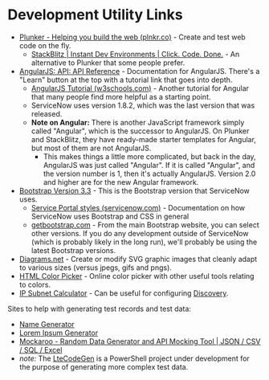 # Development Utility Links

- [Plunker - Helping you build the web (plnkr.co)](https://plnkr.co/) - Create and test web code on the fly.
  - [StackBlitz | Instant Dev Environments | Click. Code. Done.](https://stackblitz.com/) - An alternative to Plunker that some people prefer.
- [AngularJS: API: API Reference](https://docs.angularjs.org/api) - Documentation for AngularJS. There's a "Learn" button at the top with a tutorial link that goes into depth.
  - [AngularJS Tutorial (w3schools.com)](https://www.w3schools.com/angular/default.asp) - Another tutorial for Angular that many people find more helpful as a starting point.
  - ServiceNow uses version 1.8.2, which was the last version that was released.
  - **Note on Angular:** There is another JavaScript framework simply called "Angular", which is the successor to AngularJS. On Plunker and StackBlitz, they have ready-made starter templates for Angular, but most of them are not AngularJS.
    - This makes things a little more complicated, but back in the day, AngularJS was just called "Angular". If it is called "Angular", and the version number is 1, then it's actually AngularJS. Version 2.0 and higher are for the new Angular framework.
- [Bootstrap Version 3.3](https://getbootstrap.com/docs/3.3/) - This is the Bootstrap version that ServiceNow uses.
  - [Service Portal styles (servicenow.com)](https://docs.servicenow.com/bundle/tokyo-servicenow-platform/page/build/service-portal/concept/portal-css.html) - Documentation on how ServiceNow uses Bootstrap and CSS in general
  - [getbootstrap.com](https://getbootstrap.com/) - From the main Bootstrap website, you can select other versions. If you do any development outside of ServiceNow (which is probably likely in the long run), we'll probably be using the latest Bootstrap versions.
- [Diagrams.net](https://app.diagrams.net/) - Create or modify SVG graphic images that cleanly adapt to various sizes (versus jpegs, gifs and pngs).
- [HTML Color Picker](https://www.w3schools.com/colors/colors_picker.asp) - Online color picker with other useful tools relating to colors.
- [IP Subnet Calculator](https://www.dan.me.uk/ipsubnets) - Can be useful for configuring [Discovery](./Discovery.md).

Sites to help with generating test records and test data:

- [Name Generator](https://www.name-generator.org.uk/)
- [Lorem Ipsum Generator](https://loremipsum.io/generator/?n=5&t=p)
- [Mockaroo - Random Data Generator and API Mocking Tool | JSON / CSV / SQL / Excel](https://mockaroo.com/)
- *note:* The [LteCodeGen](https://github.com/lerwine/LteCodeGen/blob/main/README.md) is a PowerShell project under development for the purpose of generating more complex test data.

